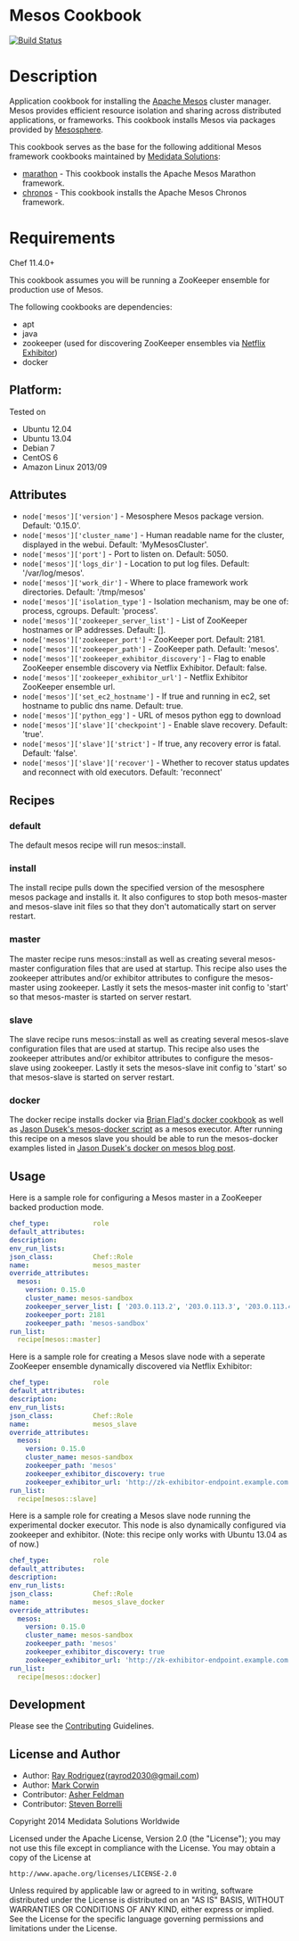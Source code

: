 Mesos Cookbook
==============
[![Build Status](https://secure.travis-ci.org/mdsol/mesos_cookbook.png?branch=master)](http://travis-ci.org/mdsol/mesos_cookbook)


Description
===========

Application cookbook for installing the [Apache Mesos][] cluster manager.
Mesos provides efficient resource isolation and sharing across distributed 
applications, or frameworks.  This cookbook installs Mesos via packages
provided by [Mesosphere][].

This cookbook serves as the base for the following additional Mesos framework
cookbooks maintained by [Medidata Solutions][]:

* [marathon][] - This cookbook installs the Apache Mesos Marathon framework.
* [chronos][] - This cookbook installs the Apache Mesos Chronos framework.


Requirements
============

Chef 11.4.0+

This cookbook assumes you will be running a ZooKeeper ensemble for production 
use of Mesos.

The following cookbooks are dependencies:

* apt
* java
* zookeeper (used for discovering ZooKeeper ensembles via [Netflix Exhibitor][])
* docker

## Platform:

Tested on

* Ubuntu 12.04
* Ubuntu 13.04
* Debian 7
* CentOS 6
* Amazon Linux 2013/09

## Attributes

* `node['mesos']['version']` - Mesosphere Mesos package version. Default: 
'0.15.0'.
* `node['mesos']['cluster_name']` - Human readable name for the cluster, 
displayed in the webui. Default: 'MyMesosCluster'.
* `node['mesos']['port']` - Port to listen on. Default: 5050.
* `node['mesos']['logs_dir']` - Location to put log files. Default: 
'/var/log/mesos'.
* `node['mesos']['work_dir']` - Where to place framework work directories. 
Default: '/tmp/mesos'
* `node['mesos']['isolation_type']` - Isolation mechanism, may be one of: 
process, cgroups. Default: 'process'.
* `node['mesos']['zookeeper_server_list']` - List of ZooKeeper hostnames or 
IP addresses. Default: [].
* `node['mesos']['zookeeper_port']` - ZooKeeper port. Default: 2181.
* `node['mesos']['zookeeper_path']` - ZooKeeper path. Default: 'mesos'.
* `node['mesos']['zookeeper_exhibitor_discovery']` - Flag to enable ZooKeeper 
ensemble discovery via Netflix Exhibitor. Default: false.
* `node['mesos']['zookeeper_exhibitor_url']` - Netflix Exhibitor ZooKeeper 
ensemble url.
* `node['mesos']['set_ec2_hostname']` - If true and running in ec2, set hostname
to public dns name.  Default: true.
* `node['mesos']['python_egg']` - URL of mesos python egg to download
* `node['mesos']['slave']['checkpoint']` - Enable slave recovery. Default:
'true'.
* `node['mesos']['slave']['strict']` - If true, any recovery error is fatal.
Default: 'false'.
* `node['mesos']['slave']['recover']` - Whether to recover status updates and 
reconnect with old executors. Default: 'reconnect'

## Recipes

### default
The default mesos recipe will run mesos::install.

### install
The install recipe pulls down the specified version of the mesosphere mesos 
package and installs it.  It also configures to stop both mesos-master and 
mesos-slave init files so that they don't automatically start on server 
restart.

### master
The master recipe runs mesos::install as well as creating several
mesos-master configuration files that are used at startup.  This recipe also
uses the zookeeper attributes and/or exhibitor attributes to configure the 
mesos-master using zookeeper.  Lastly it sets the mesos-master init config to
'start' so that mesos-master is started on server restart.

### slave
The slave recipe runs mesos::install as well as creating several
mesos-slave configuration files that are used at startup.  This recipe also
uses the zookeeper attributes and/or exhibitor attributes to configure the 
mesos-slave using zookeeper.  Lastly it sets the mesos-slave init config to
'start' so that mesos-slave is started on server restart.

### docker
The docker recipe installs docker via [Brian Flad's docker cookbook][] as well
as [Jason Dusek's mesos-docker script][] as a mesos executor.  After running 
this recipe on a mesos slave you should be able to run the mesos-docker
examples listed in [Jason Dusek's docker on mesos blog post][].

## Usage

Here is a sample role for configuring a Mesos master in a ZooKeeper backed 
production mode.

```YAML
chef_type:           role
default_attributes:
description:
env_run_lists:
json_class:          Chef::Role
name:                mesos_master
override_attributes:
  mesos:
    version: 0.15.0
    cluster_name: mesos-sandbox
    zookeeper_server_list: [ '203.0.113.2', '203.0.113.3', '203.0.113.4' ]
    zookeeper_port: 2181
    zookeeper_path: 'mesos-sandbox'
run_list:
  recipe[mesos::master]
```

Here is a sample role for creating a Mesos slave node with a seperate ZooKeeper 
ensemble dynamically discovered via Netflix Exhibitor:
```YAML
chef_type:           role
default_attributes:
description:
env_run_lists:
json_class:          Chef::Role
name:                mesos_slave
override_attributes:
  mesos:
    version: 0.15.0
    cluster_name: mesos-sandbox
    zookeeper_path: 'mesos'
    zookeeper_exhibitor_discovery: true
    zookeeper_exhibitor_url: 'http://zk-exhibitor-endpoint.example.com:8080'
run_list:
  recipe[mesos::slave]
```

Here is a sample role for creating a Mesos slave node running the experimental 
docker executor.  This node is also dynamically configured via zookeeper and
exhibitor.  (Note: this recipe only works with Ubuntu 13.04 as of now.)
```YAML
chef_type:           role
default_attributes:
description:
env_run_lists:
json_class:          Chef::Role
name:                mesos_slave_docker
override_attributes:
  mesos:
    version: 0.15.0
    cluster_name: mesos-sandbox
    zookeeper_path: 'mesos'
    zookeeper_exhibitor_discovery: true
    zookeeper_exhibitor_url: 'http://zk-exhibitor-endpoint.example.com:8080'
run_list:
  recipe[mesos::docker]
```

[Apache Mesos]: http://mesos.apache.org
[Netflix Exhibitor]: https://github.com/Netflix/exhibitor
[Mesosphere]: http://mesosphere.io
[Brian Flad's docker cookbook]: https://github.com/bflad/chef-docker
[Jason Dusek's mesos-docker script]: https://github.com/mesosphere/mesos-docker
[Jason Dusek's docker on mesos blog post]: http://mesosphere.io/2013/09/26/docker-on-mesos/
[Medidata Solutions]: http://www.mdsol.com
[marathon]: https://github.com/mdsol/marathon_cookbook
[chronos]: https://github.com/mdsol/chronos_cookbook

Development
-----------
Please see the [Contributing](CONTRIBUTING.md) Guidelines.

License and Author
------------------
* Author: [Ray Rodriguez](https://github.com/rayrod2030)(rayrod2030@gmail.com)
* Author: [Mark Corwin](https://github.com/mjcdiggity)
* Contributor: [Asher Feldman](https://github.com/asher)
* Contributor: [Steven Borrelli](https://github.com/stevendborrelli)

Copyright 2014 Medidata Solutions Worldwide

Licensed under the Apache License, Version 2.0 (the "License"); you may not use 
this file except in compliance with the License. You may obtain a copy of the 
License at

    http://www.apache.org/licenses/LICENSE-2.0

Unless required by applicable law or agreed to in writing, software distributed 
under the License is distributed on an "AS IS" BASIS, WITHOUT WARRANTIES OR 
CONDITIONS OF ANY KIND, either express or implied. See the License for the 
specific language governing permissions and limitations under the License.
